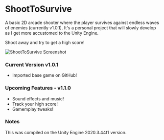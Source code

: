 # ShootToSurvive
A basic 2D arcade shooter where the player survives against endless waves of enemies (currently v1.0.1). It's a personal project that will slowly develop as I get more accustomed to the Unity Engine.

Shoot away and try to get a high score!

![ShootToSurvive Screenshot](https://user-images.githubusercontent.com/48426647/216824414-c0a63fb5-807b-4c33-b82e-a237b37ec0a1.png)

<h3>Current Version v1.0.1</h3>

- Imported base game on GitHub!

<h3>Upcoming Features - v1.1.0</h3>

- Sound effects and music!
- Track your high score!
- Gamemplay tweaks!

<h3>Notes</h3>

This was compiled on the Unity Engine 2020.3.44f1 version.
